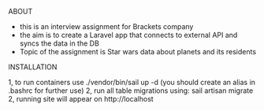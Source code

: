 ABOUT

- this is an interview assignment for Brackets company
- the aim is to create a Laravel app that connects to external API and syncs the data in the DB
- Topic of the assignment is Star wars data about planets and its residents

INSTALLATION

1, to run containers use ./vendor/bin/sail up -d (you should create an alias in .bashrc for further use)
2, run all table migrations using: sail artisan migrate
2, running site will appear on http://localhost
